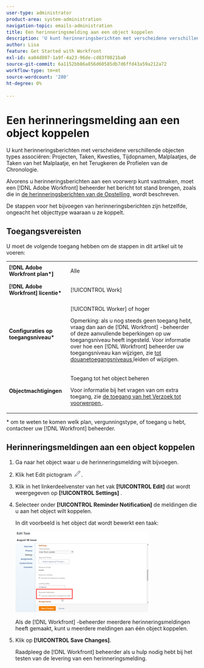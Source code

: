 ```yaml
---
user-type: administrator
product-area: system-administration
navigation-topic: emails-administration
title: Een herinneringsmelding aan een object koppelen
description: 'U kunt herinneringsberichten met verscheidene verschillende objecten types associëren: Projecten, Taken, Kwesties, Tijdopnamen, Malplaatjes, de Taken van het Malplaatje, en het Terugkeren de Profielen van de Chronologie.'
author: Lisa
feature: Get Started with Workfront
exl-id: ea04d807-1a9f-4a23-96de-cd83f0821ba0
source-git-commit: 6a1152bb86a856d60585db7d6ffd43a59a212a72
workflow-type: tm+mt
source-wordcount: '280'
ht-degree: 0%

---
```


# Een herinneringsmelding aan een object koppelen

U kunt herinneringsberichten met verscheidene verschillende objecten types associëren: Projecten, Taken, Kwesties, Tijdopnamen, Malplaatjes, de Taken van het Malplaatje, en het Terugkeren de Profielen van de Chronologie.

Alvorens u herinneringsberichten aan een voorwerp kunt vastmaken, moet een [!DNL Adobe Workfront] beheerder het bericht tot stand brengen, zoals die in [&#x200B; de herinneringsberichten van de Opstelling &#x200B;](../../administration-and-setup/manage-workfront/emails/set-up-reminder-notifications.md) wordt beschreven.

De stappen voor het bijvoegen van herinneringsberichten zijn hetzelfde, ongeacht het objecttype waaraan u ze koppelt.

## Toegangsvereisten

U moet de volgende toegang hebben om de stappen in dit artikel uit te voeren:

<table style="table-layout:auto"> 
 <col> 
 </col> 
 <col> 
 </col> 
 <tbody> 
  <tr> 
   <td role="rowheader"><strong>[!DNL Adobe Workfront plan*]</strong></td> 
   <td> <p>Alle</p> </td> 
  </tr> 
  <tr> 
   <td role="rowheader"><strong>[!DNL Adobe Workfront] licentie*</strong></td> 
   <td> <p>[!UICONTROL Work] </p> </td> 
  </tr> 
  <tr> 
   <td role="rowheader"><strong>Configuraties op toegangsniveau*</strong></td> 
   <td> <p>[!UICONTROL Worker] of hoger</p> <p>Opmerking: als u nog steeds geen toegang hebt, vraag dan aan de [!DNL Workfront] -beheerder of deze aanvullende beperkingen op uw toegangsniveau heeft ingesteld. Voor informatie over hoe een [!DNL Workfront] beheerder uw toegangsniveau kan wijzigen, zie <a href="../../administration-and-setup/add-users/configure-and-grant-access/create-modify-access-levels.md" class="MCXref xref"> tot douanetoegangsniveaus </a> leiden of wijzigen.</p> </td> 
  </tr> 
  <tr> 
   <td role="rowheader"><strong>Objectmachtigingen</strong></td> 
   <td> <p>Toegang tot het object beheren</p> <p>Voor informatie bij het vragen van om extra toegang, zie <a href="../../workfront-basics/grant-and-request-access-to-objects/request-access.md" class="MCXref xref"> de toegang van het Verzoek tot voorwerpen </a>.</p> </td> 
  </tr> 
 </tbody> 
</table>

&#42; om te weten te komen welk plan, vergunningstype, of toegang u hebt, contacteer uw [!DNL Workfront] beheerder.

## Herinneringsmeldingen aan een object koppelen

1. Ga naar het object waar u de herinneringsmelding wilt bijvoegen.
1. Klik het Edit pictogram ![&#x200B; uitgeven pictogram &#x200B;](assets/edit-icon.png).
1. Klik in het linkerdeelvenster van het vak **[!UICONTROL Edit]** dat wordt weergegeven op **[!UICONTROL Settings]** .

1. Selecteer onder **[!UICONTROL Reminder Notification]** de meldingen die u aan het object wilt koppelen.

   In dit voorbeeld is het object dat wordt bewerkt een taak:

   ![&#x200B; het bericht van de Herinnering &#x200B;](assets/reminder-notification-select-one-350x213.png)

   Als de [!DNL Workfront] -beheerder meerdere herinneringsmeldingen heeft gemaakt, kunt u meerdere meldingen aan één object koppelen.

1. Klik op **[!UICONTROL Save Changes]**.

   Raadpleeg de [!DNL Workfront] beheerder als u hulp nodig hebt bij het testen van de levering van een herinneringsmelding.
